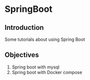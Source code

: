# SpringBoot

## Introduction

Some tutorials about using Spring Boot

## Objectives

1. Spring boot with mysql
2. Spring boot with Docker compose